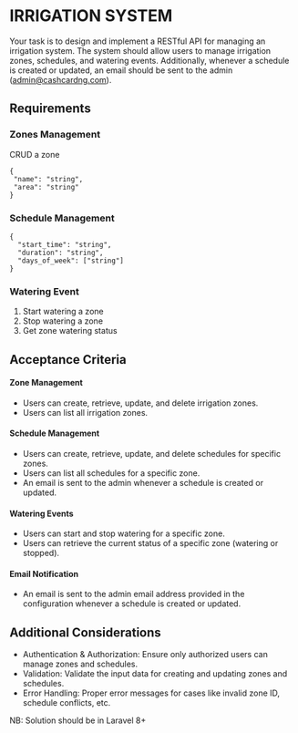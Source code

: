 # IRRIGATION SYSTEM

Your task is to design and implement a RESTful API for managing an irrigation system. The system should allow users to manage irrigation zones, schedules, and watering events. Additionally, whenever a schedule is created or updated, an email should be sent to the admin (admin@cashcardng.com).

## Requirements

### Zones Management
CRUD a zone
   ```
   {
    "name": "string",
    "area": "string"
   }
   ```
### Schedule Management 
```
{
  "start_time": "string",
  "duration": "string",
  "days_of_week": ["string"]
}
```

### Watering Event 
1. Start watering a zone
2. Stop watering a zone
3. Get zone watering status

## Acceptance Criteria
#### Zone Management

- Users can create, retrieve, update, and delete irrigation zones.
- Users can list all irrigation zones.
#### Schedule Management

- Users can create, retrieve, update, and delete schedules for specific zones.
- Users can list all schedules for a specific zone.
- An email is sent to the admin whenever a schedule is created or updated.

#### Watering Events

- Users can start and stop watering for a specific zone.
- Users can retrieve the current status of a specific zone (watering or stopped).

#### Email Notification

- An email is sent to the admin email address provided in the configuration whenever a schedule is created or updated.

## Additional Considerations
- Authentication & Authorization: Ensure only authorized users can manage zones and schedules.
- Validation: Validate the input data for creating and updating zones and schedules.
- Error Handling: Proper error messages for cases like invalid zone ID, schedule conflicts, etc.

NB: Solution should be in Laravel 8+
